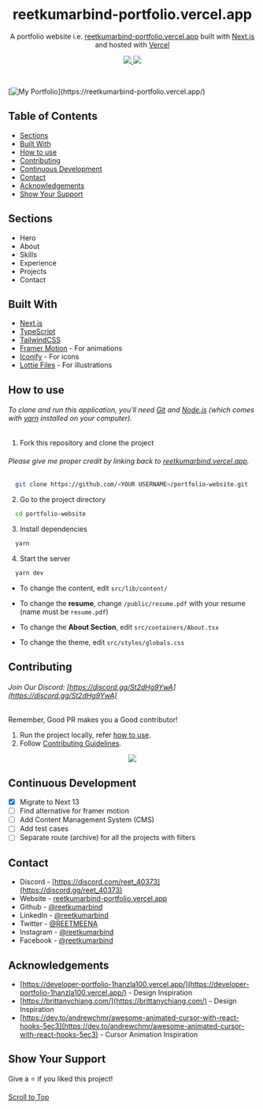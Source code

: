 <h1 align="center">
  reetkumarbind-portfolio.vercel.app
</h1>
<p align="center">
  A portfolio website i.e. <a href="https://reetkumarbind-portfolio.vercel.app" target="_blank"> reetkumarbind-portfolio.vercel.app</a> built with <a href="https://nextjs.org/" target="_blank">Next.js</a> and hosted with <a href="https://vercel.com/" target="_blank">Vercel</a>
</p>

<p align="center">
  <a href="https://choosealicense.com/licenses/mit/">
    <img src="https://img.shields.io/badge/License-MIT-brightgreen"/ >
  </a>
  <img src="https://img.shields.io/badge/Version-2.0.0-blue"/ >
</p>

<br>

[![My Portfolio]([https://user-images.githubusercontent.com/68834718/214532356-7c56cdbd-0136-4d24-a532-d27e160ae72d.png](https://blogger.googleusercontent.com/img/b/R29vZ2xl/AVvXsEhS6u1VtrigqPm3Lck0k_VbU92Q-8DB7ej2hld-OJxXg60-9CqFI-nrIPf-v2m2ek51GazW666RFOHsL5KQk2M2LCnaRm7kxIibkOpTWTb2023Tu8RTCxSS7GMTlFzZGGfgoCc_ew2afVvS-oDBwQLwBIA87olmLosRg9Zuxf-1S3orC4NagjwjboDONWI/s1600/Screenshot%202024-08-11%20140354.png))](https://reetkumarbind-portfolio.vercel.app/)

## Table of Contents

- [Sections](#sections)
- [Built With](#built-with)
- [How to use](#how-to-use)
- [Contributing](#contributing)
- [Continuous Development](#continuous-development)
- [Contact](#contact)
- [Acknowledgements](#acknowledgements)
- [Show Your Support](#show-your-support)

## Sections

- Hero
- About
- Skills
- Experience
- Projects
- Contact

## Built With

- [Next.js](https://nextjs.org/)
- [TypeScript](https://www.typescriptlang.org/)
- [TailwindCSS](https://tailwindcss.com/)
- [Framer Motion](https://www.framer.com/motion/) - For animations
- [Iconify](https://icon-sets.iconify.design/) - For icons
- [Lottie Files](https://lottiefiles.com/) - For illustrations

## How to use

###### To clone and run this application, you'll need [Git](https://git-scm.com) and [Node.js](https://nodejs.org/en/download/) (which comes with [yarn](https://yarnpkg.com) installed on your computer).

1. Fork this repository and clone the project

###### Please give me proper credit by linking back to [reetkumarbind.vercel.app](https://reetkumarbind.vercel.app).

```bash
  git clone https://github.com/<YOUR USERNAME>/portfolio-website.git
```

2. Go to the project directory

```bash
  cd portfolio-website
```

3. Install dependencies

```bash
  yarn
```

4. Start the server

```bash
  yarn dev
```

- To change the content, edit `src/lib/content/`

- To change the **resume**, change `/public/resume.pdf` with your resume (name must be `resume.pdf`)

- To change the **About Section**, edit `src/containers/About.tsx`

- To change the theme, edit `src/styles/globals.css`

## Contributing

###### Join Our Discord: [https://discord.gg/St2dHg9YwA](https://discord.gg/St2dHg9YwA)

Remember, Good PR makes you a Good contributor!

1. Run the project locally, refer [how to use](#how-to-use).
2. Follow [Contributing Guidelines](/CONTRIBUTING.md).

<div align="center">
  <a href="https://github.com/vatsalsinghkv/portfolio-website/graphs/contributors">
    <img src="https://contrib.rocks/image?repo=vatsalsinghkv/portfolio-website" />
  </a>
</div>

## Continuous Development

- [x] Migrate to Next 13
- [ ] Find alternative for framer motion
- [ ] Add Content Management System (CMS)
- [ ] Add test cases
- [ ] Separate route (archive) for all the projects with filters

## Contact

- Discord - [https://discord.com/reet_40373](https://discord.gg/reet_40373)
- Website - [reetkumarbind-portfolio.vercel.app](https://reetkumarbind-portfolio.vercel.app)
- Github - [@reetkumarbind](https://github.com/reetkumarbind)
- LinkedIn - [@reetkumarbind](https://www.linkedin.com/in/reetkumarbind/)
- Twitter - [@REETMEENA](https://www.twitter.com/REETMEENA)
- Instagram - [@reetkumarbind](https://www.instagram.com/reetkumarbind)
- Facebook - [@reetkumarbind](https://www.facebook.com/reetkumarbind)

## Acknowledgements

- [https://developer-portfolio-1hanzla100.vercel.app/](https://developer-portfolio-1hanzla100.vercel.app/) - Design Inspiration
- [https://brittanychiang.com/](https://brittanychiang.com/) - Design Inspiration
- [https://dev.to/andrewchmr/awesome-animated-cursor-with-react-hooks-5ec3](https://dev.to/andrewchmr/awesome-animated-cursor-with-react-hooks-5ec3) - Cursor Animation Inspiration

## Show Your Support

Give a ⭐️ if you liked this project!

[Scroll to Top](#--reetkumarbind-portfolio.vercel.app)
